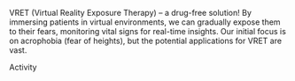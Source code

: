 VRET (Virtual Reality Exposure Therapy) – a drug-free solution! By immersing patients in virtual environments, we can gradually expose them to their fears, monitoring vital signs for real-time insights. Our initial focus is on acrophobia (fear of heights), but the potential applications for VRET are vast.

 Activity
